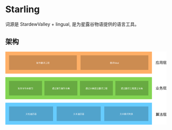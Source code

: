 # Starling

词源是 StardewValley + lingual, 是为星露谷物语提供的语言工具。

## 架构

![alt 架构图](doc/images/Starling.png)